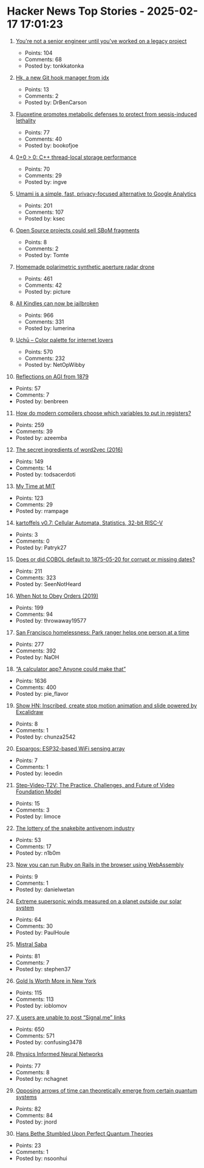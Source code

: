 # Hacker News Top Stories - 2025-02-17 17:01:23

1. [You're not a senior engineer until you've worked on a legacy project](https://www.infobip.com/developers/blog/seniors-working-on-a-legacy-project)
   - Points: 104
   - Comments: 68
   - Posted by: tonkkatonka

2. [Hk, a new Git hook manager from jdx](https://hk.jdx.dev/about.html)
   - Points: 13
   - Comments: 2
   - Posted by: DrBenCarson

3. [Fluoxetine promotes metabolic defenses to protect from sepsis-induced lethality](https://www.science.org/doi/10.1126/sciadv.adu4034)
   - Points: 77
   - Comments: 40
   - Posted by: bookofjoe

4. [0+0 > 0: C++ thread-local storage performance](https://yosefk.com/blog/cxx-thread-local-storage-performance.html)
   - Points: 70
   - Comments: 29
   - Posted by: ingve

5. [Umami is a simple, fast, privacy-focused alternative to Google Analytics](https://github.com/umami-software/umami)
   - Points: 201
   - Comments: 107
   - Posted by: ksec

6. [Open Source projects could sell SBoM fragments](https://www.thomas-huehn.com/open-source-projects-could-sell-sbom-fragments/)
   - Points: 8
   - Comments: 2
   - Posted by: Tomte

7. [Homemade polarimetric synthetic aperture radar drone](https://hforsten.com/homemade-polarimetric-synthetic-aperture-radar-drone.html)
   - Points: 461
   - Comments: 42
   - Posted by: picture

8. [All Kindles can now be jailbroken](https://kindlemodding.org/jailbreaking/WinterBreak/)
   - Points: 966
   - Comments: 331
   - Posted by: lumerina

9. [Uchū – Color palette for internet lovers](https://uchu.style)
   - Points: 570
   - Comments: 232
   - Posted by: NetOpWibby

10. [Reflections on AGI from 1879](https://www.learningfromexamples.com/p/reflections-on-superintelligence)
   - Points: 57
   - Comments: 7
   - Posted by: benbreen

11. [How do modern compilers choose which variables to put in registers?](https://langdev.stackexchange.com/questions/4325/how-do-modern-compilers-choose-which-variables-to-put-in-registers)
   - Points: 259
   - Comments: 39
   - Posted by: azeemba

12. [The secret ingredients of word2vec (2016)](https://www.ruder.io/secret-word2vec/)
   - Points: 149
   - Comments: 14
   - Posted by: todsacerdoti

13. [My Time at MIT](http://muratbuffalo.blogspot.com/2025/02/my-time-at-mit.html)
   - Points: 123
   - Comments: 29
   - Posted by: rrampage

14. [kartoffels v0.7: Cellular Automata, Statistics, 32-bit RISC-V](https://pwy.io/posts/kartoffels-v0.7/)
   - Points: 3
   - Comments: 0
   - Posted by: Patryk27

15. [Does or did COBOL default to 1875-05-20 for corrupt or missing dates?](https://retrocomputing.stackexchange.com/questions/31288/does-or-did-cobol-default-to-1875-05-20-for-corrupt-or-missing-dates)
   - Points: 211
   - Comments: 323
   - Posted by: SeenNotHeard

16. [When Not to Obey Orders (2019)](https://warontherocks.com/2019/07/when-not-to-obey-orders/)
   - Points: 199
   - Comments: 94
   - Posted by: throwaway19577

17. [San Francisco homelessness: Park ranger helps one person at a time](https://sfstandard.com/2025/02/08/golden-gate-park-ranger-homelessness/)
   - Points: 277
   - Comments: 392
   - Posted by: NaOH

18. [“A calculator app? Anyone could make that”](https://chadnauseam.com/coding/random/calculator-app)
   - Points: 1636
   - Comments: 400
   - Posted by: pie_flavor

19. [Show HN: Inscribed, create stop motion animation and slide powered by Excalidraw](https://inscribed.app/)
   - Points: 8
   - Comments: 1
   - Posted by: chunza2542

20. [Espargos: ESP32-based WiFi sensing array](https://espargos.net/)
   - Points: 7
   - Comments: 1
   - Posted by: leoedin

21. [Step-Video-T2V: The Practice, Challenges, and Future of Video Foundation Model](https://arxiv.org/abs/2502.10248)
   - Points: 15
   - Comments: 3
   - Posted by: limoce

22. [The lottery of the snakebite antivenom industry](https://www.theguardian.com/global-development/2025/feb/13/its-a-cowboy-show-out-there-the-deadly-lottery-of-the-snakebite-antivenom-industry)
   - Points: 53
   - Comments: 17
   - Posted by: n1b0m

23. [Now you can run Ruby on Rails in the browser using WebAssembly](https://web.dev/blog/ruby-on-rails-on-webassembly)
   - Points: 9
   - Comments: 1
   - Posted by: danielwetan

24. [Extreme supersonic winds measured on a planet outside our solar system](https://phys.org/news/2025-01-extreme-supersonic-planet-solar.html)
   - Points: 64
   - Comments: 30
   - Posted by: PaulHoule

25. [Mistral Saba](https://mistral.ai/en/news/mistral-saba)
   - Points: 81
   - Comments: 7
   - Posted by: stephen37

26. [Gold Is Worth More in New York](https://www.bloomberg.com/opinion/articles/2025-02-13/gold-is-worth-more-in-new-york)
   - Points: 115
   - Comments: 113
   - Posted by: ioblomov

27. [X users are unable to post “Signal.me” links](https://www.disruptionist.com/p/elon-musks-x-blocks-links-to-signal)
   - Points: 650
   - Comments: 571
   - Posted by: confusing3478

28. [Physics Informed Neural Networks](https://nchagnet.pages.dev/blog/physics-informed-neural-networks/)
   - Points: 77
   - Comments: 8
   - Posted by: nchagnet

29. [Opposing arrows of time can theoretically emerge from certain quantum systems](https://www.surrey.ac.uk/news/physicists-uncover-evidence-two-arrows-time-emerging-quantum-realm)
   - Points: 82
   - Comments: 84
   - Posted by: jnord

30. [Hans Bethe Stumbled Upon Perfect Quantum Theories](https://www.quantamagazine.org/how-hans-bethe-stumbled-upon-perfect-quantum-theories-20250212/)
   - Points: 23
   - Comments: 1
   - Posted by: nsoonhui

